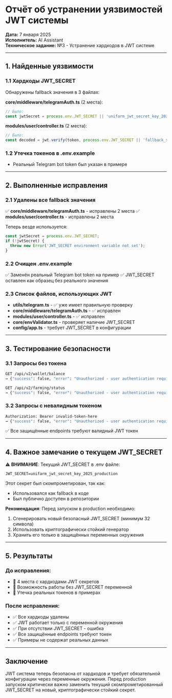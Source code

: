 # Отчёт об устранении уязвимостей JWT системы

**Дата:** 7 января 2025  
**Исполнитель:** AI Assistant  
**Техническое задание:** №3 - Устранение хардкодов в JWT системе

---

## 1. Найденные уязвимости

### 1.1 Хардкоды JWT_SECRET
Обнаружены fallback значения в 3 файлах:

**core/middleware/telegramAuth.ts** (2 места):
```typescript
// Было:
const jwtSecret = process.env.JWT_SECRET || 'unifarm_jwt_secret_key_2025_production';
```

**modules/user/controller.ts** (2 места):
```typescript
// Было:
const decoded = jwt.verify(token, process.env.JWT_SECRET || 'fallback_secret') as any;
```

### 1.2 Утечка токенов в .env.example
- Реальный Telegram bot token был указан в примере

---

## 2. Выполненные исправления

### 2.1 Удалены все fallback значения
✅ **core/middleware/telegramAuth.ts** - исправлены 2 места
✅ **modules/user/controller.ts** - исправлены 2 места

Теперь везде используется:
```typescript
const jwtSecret = process.env.JWT_SECRET;
if (!jwtSecret) {
  throw new Error('JWT_SECRET environment variable not set');
}
```

### 2.2 Очищен .env.example
✅ Заменён реальный Telegram bot token на пример
✅ JWT_SECRET оставлен как образец без реального значения

### 2.3 Список файлов, использующих JWT
- **utils/telegram.ts** - ✅ уже имеет правильную проверку
- **core/middleware/telegramAuth.ts** - ✅ исправлен
- **modules/user/controller.ts** - ✅ исправлен
- **core/envValidator.ts** - проверяет наличие JWT_SECRET
- **config/app.ts** - требует JWT_SECRET в конфигурации

---

## 3. Тестирование безопасности

### 3.1 Запросы без токена
```bash
GET /api/v2/wallet/balance
→ {"success": false, "error": "Unauthorized - user authentication required"}

GET /api/v2/farming/status
→ {"success": false, "error": "Unauthorized - user authentication required"}
```

### 3.2 Запросы с невалидным токеном
```bash
Authorization: Bearer invalid-token-here
→ {"success": false, "error": "Unauthorized - user authentication required"}
```

✅ Все защищённые endpoints требуют валидный JWT токен

---

## 4. Важное замечание о текущем JWT_SECRET

⚠️ **ВНИМАНИЕ**: Текущий JWT_SECRET в .env файле:
```
JWT_SECRET=unifarm_jwt_secret_key_2025_production
```

Этот секрет был скомпрометирован, так как:
- Использовался как fallback в коде
- Был публично доступен в репозитории

**Рекомендация**: Перед запуском в production необходимо:
1. Сгенерировать новый безопасный JWT_SECRET (минимум 32 символа)
2. Использовать криптографически стойкий генератор
3. Хранить его только в защищённых переменных окружения

---

## 5. Результаты

### До исправления:
- 🔴 4 места с хардкодами JWT секретов
- 🔴 Возможность работы без JWT_SECRET переменной
- 🔴 Утечка реальных токенов в примерах

### После исправления:
- ✅ Все хардкоды удалены
- ✅ JWT работает только с переменной окружения
- ✅ При отсутствии JWT_SECRET - ошибка
- ✅ Все защищённые endpoints требуют токен
- ✅ Примеры не содержат реальных данных

---

## Заключение

JWT система теперь безопасна от хардкодов и требует обязательной конфигурации через переменные окружения. Перед production запуском критически важно заменить текущий скомпрометированный JWT_SECRET на новый, криптографически стойкий секрет.